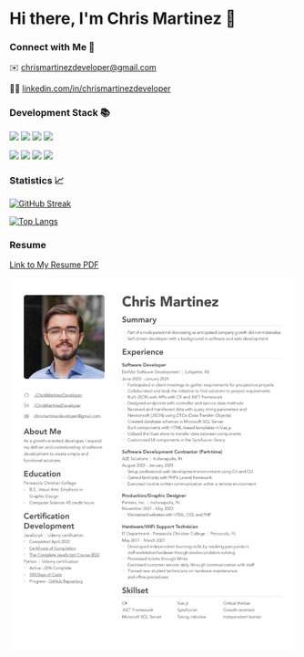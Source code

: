 # Hi there, I'm Chris Martinez 👋

### Connect with Me 🤝

✉️ [chrismartinezdeveloper@gmail.com](mailto:chrismartinezdeveloper@gmail.com)

👨‍💻 [linkedin.com/in/chrismartinezdeveloper](https://www.linkedin.com/in/chrismartinezdeveloper/)

### Development Stack 📚

![](https://img.shields.io/badge/C%23-239120?style=for-the-badge&logo=c-sharp&logoColor=white)
![](https://img.shields.io/badge/.NET-5C2D91?style=for-the-badge&logo=.net&logoColor=white)
![](https://img.shields.io/badge/Microsoft_SQL_Server-CC2927?style=for-the-badge&logo=microsoft-sql-server&logoColor=white)
![](https://img.shields.io/badge/Python-3776AB?style=for-the-badge&logo=python&logoColor=white)

![](https://img.shields.io/badge/Vue.js-35495E?style=for-the-badge&logo=vue.js&logoColor=4FC08D)
![](https://img.shields.io/badge/JavaScript-F7DF1E?style=for-the-badge&logo=javascript&logoColor=black)
![](https://img.shields.io/badge/HTML-239120?style=for-the-badge&logo=html5&logoColor=white)
![](https://img.shields.io/badge/CSS-239120?&style=for-the-badge&logo=css3&logoColor=white)

### Statistics 📈

[![GitHub Streak](http://github-readme-streak-stats.herokuapp.com?user=chrisMartinezDeveloper&theme=gotham)](https://git.io/streak-stats)

[![Top Langs](https://github-readme-stats.vercel.app/api/top-langs/?username=chrisMartinezDeveloper&layout=compact&theme=gotham)](https://github.com/anuraghazra/github-readme-stats)

### Resume

[Link to My Resume PDF](/chris-martinez-resume.pdf)

<img src="/chris-martinez-resume.jpg" alt="Resume">
